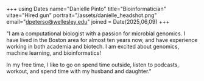 +++
using Dates
name="Danielle Pinto"
title="Bioinformatician"
vitae="Hired gun"
portrait="/assets/danielle_headshot.png"
email="dpeterso@wellesley.edu"
joined = Date(2025,06,09)
+++

"I am a computational biologist with a passion for microbial genomics.
I have lived in the Boston area for almost ten years now,
and have experience working in both academia and biotech.
I am excited about genomics, machine learning, and bioinformatics!

In my free time, I like to go on spend time outside,
listen to podcasts, workout, and spend time with my husband and daughter."


